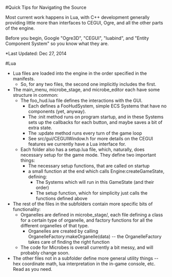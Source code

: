 #Quick Tips for Navigating the Source

Most current work happens in Lua, with C++ development generally providing little more than interfaces to CEGUI, Ogre, and all the other parts of the engine.

Before you begin, Google "Ogre3D", "CEGUI", "luabind", and "Entity Component System" so you know what they are.

*Last Updated: Dec 27, 2014

#Lua
* Lua files are loaded into the engine in the order specified in the manifests.
  * So, for any two files, the second one implicitly includes the first.
* The main_menu, microbe_stage, and microbe_editor each have some structure in common:
  * The foo_hud.lua file defines the interactions with the GUI. 
    * Each defines a FooHudSystem, simple ECS Systems that have no components (yet, anyway).
    * The :init method runs on program startup, and in these Systems sets up the callbacks for each button, and maybe saves a bit of extra state.
    * The :update method runs every turn of the game loop
    * See src/gui/CEGUIWindow.h for more details on the CEGUI features we currently have a Lua interface for.
  * Each folder also has a setup.lua file, which, naturally, does necessary setup for the game mode. They define two important things:
    * The necessary setup functions, that are called on startup
    * a small function at the end which calls Engine:createGameState, defining:
      * The Systems which will run in this GameState (and their order)
      * The setup function, which for simplicity just calls the functions defined above
* The rest of the files in the subfolders contain more specific bits of functionality:
  * Organelles are defined in microbe_stage/, each file defining a class for a certain type of organelle, and factory functions for all the different organelles of that type.
    * Organelles are created by calling OrganelleFactory:makeOrganelle(data) -- the OrganelleFactory takes care of finding the right function
  * The code for Microbes is overall currently a bit messy, and will probably change soon.
* The other files not in a subfolder define more general utility things -- hex coordinate math, lua interpretation in the in-game console, etc. Read as you need.
